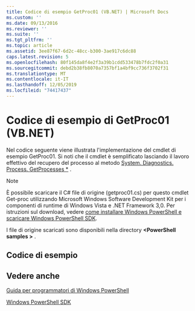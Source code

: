 ```yaml
---
title: Codice di esempio GetProc01 (VB.NET) | Microsoft Docs
ms.custom: ''
ms.date: 09/13/2016
ms.reviewer: ''
ms.suite: ''
ms.tgt_pltfrm: ''
ms.topic: article
ms.assetid: 3ee87f67-6d2c-48cc-b300-3ae917c6dc88
caps.latest.revision: 5
ms.openlocfilehash: 80f145da8f4e2f3a39b1cdd533478b7fdc2f0a31
ms.sourcegitcommit: debd2b38fb8070a7357bf1a4bf9cc736f3702f31
ms.translationtype: MT
ms.contentlocale: it-IT
ms.lasthandoff: 12/05/2019
ms.locfileid: "74417437"
---
```

# <a name="getproc01-vbnet-sample-code"></a>Codice di esempio di GetProc01 (VB.NET)

Nel codice seguente viene illustrata l'implementazione del cmdlet di esempio GetProc01. Si noti che il cmdlet è semplificato lasciando il lavoro effettivo del recupero del processo al metodo [System. Diagnostics. Process. GetProcesses *](/dotnet/api/System.Diagnostics.Process.GetProcesses) .

> [!NOTE]
> È possibile scaricare il C# file di origine (getproc01.cs) per questo cmdlet Get-proc utilizzando Microsoft Windows Software Development Kit per i componenti di runtime di Windows Vista e .NET Framework 3,0. Per istruzioni sul download, vedere [come installare Windows PowerShell e scaricare Windows PowerShell SDK](/powershell/scripting/developer/installing-the-windows-powershell-sdk).
>
> I file di origine scaricati sono disponibili nella directory **\<PowerShell samples >** .

## <a name="code-sample"></a>Codice di esempio

<!-- TODO!!!: review snippet reference  [!CODE [msh_samplesgetproc01#getproc01vball](msh_samplesgetproc01#getproc01vball)]  -->

## <a name="see-also"></a>Vedere anche

[Guida per programmatori di Windows PowerShell](./windows-powershell-programmer-s-guide.md)

[Windows PowerShell SDK](../windows-powershell-reference.md)
